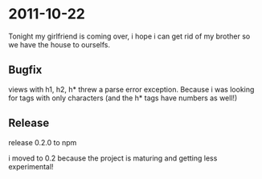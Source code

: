 2011-10-22
==========

Tonight my girlfriend is coming over, i hope i can get rid of my brother so we have the house to ourselfs.


Bugfix
----------

views with h1, h2, h* threw a parse error exception. Because i was looking for tags with only characters (and the h* tags have numbers as well!)


Release
----------

release 0.2.0 to npm

i moved to 0.2 because the project is maturing and getting less experimental!


